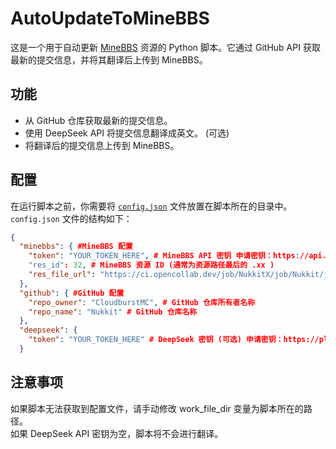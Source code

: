 # AutoUpdateToMineBBS

这是一个用于自动更新 [MineBBS](https://www.minebbs.com/) 资源的 Python 脚本。它通过 GitHub API 获取最新的提交信息，并将其翻译后上传到 MineBBS。

## 功能

- 从 GitHub 仓库获取最新的提交信息。
- 使用 DeepSeek API 将提交信息翻译成英文。 (可选)
- 将翻译后的提交信息上传到 MineBBS。

## 配置

在运行脚本之前，你需要将 [`config.json`](https://github.com/lt-name/AutoUpdateToMineBBS/blob/master/config.json) 文件放置在脚本所在的目录中。`config.json` 文件的结构如下：

```json
{
  "minebbs": { #MineBBS 配置
    "token": "YOUR_TOKEN_HERE", # MineBBS API 密钥 申请密钥：https://api.minebbs.com/
    "res_id": 32, # MineBBS 资源 ID (通常为资源路径最后的 .xx )
    "res_file_url": "https://ci.opencollab.dev/job/NukkitX/job/Nukkit/job/master/lastSuccessfulBuild/artifact/target/nukkit-1.0-SNAPSHOT.jar" # MineBBS 资源更新后的下载链接
  },
  "github": { #GitHub 配置
    "repo_owner": "CloudburstMC", # GitHub 仓库所有者名称
    "repo_name": "Nukkit" # GitHub 仓库名称
  },
  "deepseek": {
    "token": "YOUR_TOKEN_HERE" # DeepSeek 密钥 (可选) 申请密钥：https://platform.deepseek.com/api_keys
  }
```

## 注意事项
如果脚本无法获取到配置文件，请手动修改 work_file_dir 变量为脚本所在的路径。  
如果 DeepSeek API 密钥为空，脚本将不会进行翻译。